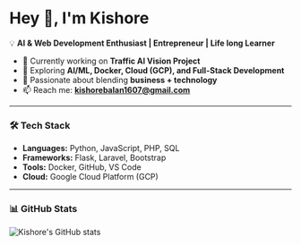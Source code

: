 # Hey 👋, I'm Kishore  

💡 **AI & Web Development Enthusiast | Entrepreneur | Life long Learner**  

- 🔭 Currently working on **Traffic AI Vision Project**  
- 🌱 Exploring **AI/ML, Docker, Cloud (GCP), and Full-Stack Development**  
- 🎯 Passionate about blending **business + technology**  
- 📫 Reach me: **kishorebalan1607@gmail.com**  

---

### 🛠️ Tech Stack
- **Languages:** Python, JavaScript, PHP, SQL  
- **Frameworks:** Flask, Laravel, Bootstrap  
- **Tools:** Docker, GitHub, VS Code  
- **Cloud:** Google Cloud Platform (GCP)  

---

### 📊 GitHub Stats
![Kishore's GitHub stats](https://github-readme-stats.vercel.app/api?username=kishoreBlackbird&show_icons=true&theme=radical)
